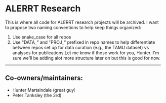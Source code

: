 # ALERRT Research

This is where all code for ALERRT research projects will be archived. I want to propose two naming conventions to help keep things organized:  
1. Use snake_case for all repos
2. Use "DATA_" and "PROJ_" prefixed in repo names to help differentiate between repos set up for data curation (e.g., the TAMU dataset) vs analyses for publications
Let me know if those work for you, Hunter.
I'm sure we'll be adding alot more structure later on but this is good for now.
---
## Co-owners/maintainers:
* Hunter Martaindale (great guy)
* Peter Tanksley (the 3rd)
